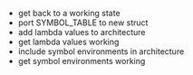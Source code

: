 * get back to a working state
* port SYMBOL_TABLE to new struct
* add lambda values to architecture
* get lambda values working
* include symbol environments in architecture
* get symbol environments working
